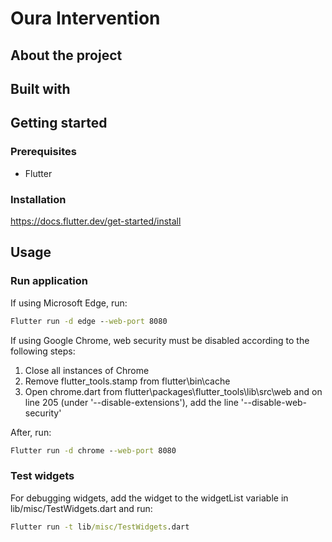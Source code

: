 # Oura Intervention

## About the project

## Built with

## Getting started

### Prerequisites

- Flutter

### Installation

https://docs.flutter.dev/get-started/install

## Usage

### Run application

If using Microsoft Edge, run:

```cmd
Flutter run -d edge --web-port 8080
```

If using Google Chrome, web security must be disabled according to the following steps:

1. Close all instances of Chrome
2. Remove flutter_tools.stamp from flutter\bin\cache
3. Open chrome.dart from flutter\packages\flutter_tools\lib\src\web and on line 205 (under '--disable-extensions'), add the line '--disable-web-security'

After, run:

```cmd
Flutter run -d chrome --web-port 8080
```

### Test widgets

For debugging widgets, add the widget to the widgetList variable in lib/misc/TestWidgets.dart and run:

```cmd
Flutter run -t lib/misc/TestWidgets.dart
```

